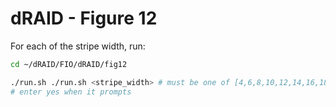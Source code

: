 # dRAID - Figure 12

For each of the stripe width, run:
```Bash
cd ~/dRAID/FIO/dRAID/fig12

./run.sh ./run.sh <stripe_width> # must be one of [4,6,8,10,12,14,16,18]
# enter yes when it prompts
```